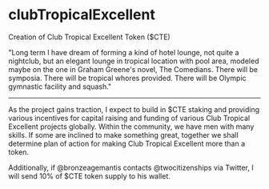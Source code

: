 # clubTropicalExcellent 

Creation of Club Tropical Excellent Token ($CTE)

"Long term I have dream of forming a kind of hotel lounge, not quite a nightclub, but an elegant lounge in tropical location with pool area, modeled maybe on the one in Graham Greene's novel, The Comedians.  There will be symposia.  There will be tropical whores provided. There will be Olympic gymnastic facility and squash."

_________________

As the project gains traction, I expect to build in $CTE staking and providing various incentives for capital raising and funding of various Club Tropical Excellent projects globally.  Within the community, we have men with many skills.  If some are inclined to make something great, together we shall determine plan of action for making Club Tropical Excellent more than a token.

Additionally, if @bronzeagemantis contacts @twocitizenships via Twitter, I will send 10% of $CTE token supply to his wallet. 

